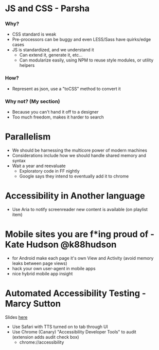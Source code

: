 # JS and CSS - Parsha

### Why?
* CSS standard is weak
* Pre-processors can be buggy and even LESS/Sass have quirks/edge cases
* JS is standardized, and we understand it
    - Can extend it, generate it, etc...
    - Can modularize easily, using NPM to reuse style modules, or utility helpers

### How?
* Represent as json, use a "toCSS" method to convert it

### Why not? (My section)
* Because you can't hand it off to a designer
* Too much freedom, makes it harder to search



# Parallelism
* We should be harnessing the multicore power of modern machines
* Considerations include how we should handle shared memory and syntax
* Wait a year and reevaluate
    - Exploratory code in FF nightly
    - Google says they intend to eventually add it to chrome


# Accessibility in Another language
* Use Aria to notify screenreader new content is available (on playlist item)

# Mobile sites you are f*ing proud of - Kate Hudson @k88hudson
* for Android make each page it's own View and Activity (avoid memory leaks between page views)
* hack your own user-agent in mobile apps
* nice hybrid mobile app insight

# Automated Accessibility Testing - Marcy Sutton
Slides [here](http://marcysutton.com/jsconf2015)

* Use Safari with TTS turned on to tab through UI
* Use Chrome (Canary) "Accessibility Developer Tools" to audit (extension adds audit check box)
    - chrome://accessibility
